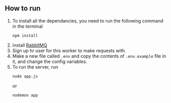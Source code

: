 ## How to run
1. To install all the dependancies, you need to run the following command in the terminal  
    ```shell
    npm install
    ```
2. install [RabbitMQ](https://www.rabbitmq.com/download.html)
3. Sign up hr user for this worker to make requests with.
4. Make a new file called `.env` and copy the contents of `.env.example` file in it, and change the config variables.
5. To run the server, run  
    ```shell
    node app.js
    ```  
    or
    ```
    nodemon app
    ```

